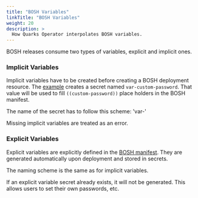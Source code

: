 ```yaml
---
title: "BOSH Variables"
linkTitle: "BOSH Variables"
weight: 20
description: >
  How Quarks Operator interpolates BOSH variables.
---
```


BOSH releases consume two types of variables, explicit and implicit ones.

### Implicit Variables

Implicit variables have to be created before creating a BOSH deployment resource.
The [example](https://github.com/cloudfoundry-incubator/quarks-operator/blob/master/docs/examples/bosh-deployment/boshdeployment-with-custom-variable.yaml) creates a secret named `var-custom-password`. That value will be used to fill `((custom-password))` place holders in the BOSH manifest.

The name of the secret has to follow this scheme: 'var-<variable-name>'

Missing implicit variables are treated as an error.

### Explicit Variables

Explicit variables are explicitly defined in the [BOSH manifest](https://bosh.io/docs/manifest-v2/#variables). They are generated automatically upon deployment and stored in secrets.

The naming scheme is the same as for implicit variables.

If an explicit variable secret already exists, it will not be generated. This allows users to set their own passwords, etc.
